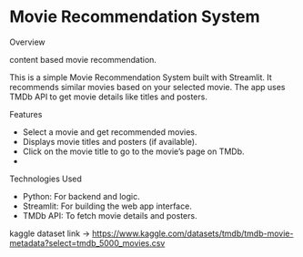 # Movie Recommendation System

Overview

content based movie recommendation.

This is a simple Movie Recommendation System built with Streamlit. It recommends similar movies based on your selected movie. The app uses TMDb API to get movie details like titles and posters.

Features

 - Select a movie and get recommended movies.
 - Displays movie titles and posters (if available).
 - Click on the movie title to go to the movie’s page on TMDb.
 - 
Technologies Used
 - Python: For backend and logic.
 - Streamlit: For building the web app interface.
 - TMDb API: To fetch movie details and posters.

kaggle dataset link -> https://www.kaggle.com/datasets/tmdb/tmdb-movie-metadata?select=tmdb_5000_movies.csv
